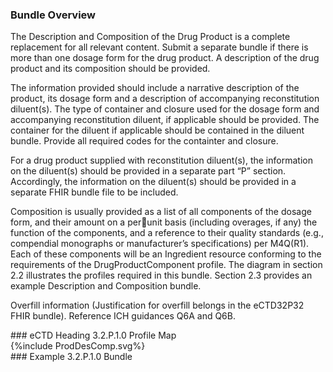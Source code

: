### Bundle Overview

<p> The Description and Composition of the Drug Product is a complete replacement for all relevant content.  Submit a separate bundle if there is more than one dosage form for the drug product. A description of the drug product and its composition should be provided. 
</p><p>
The information provided should include a narrative description of the product, its dosage form and a description of accompanying reconstitution diluent(s).  The type of container and closure used for the dosage form and accompanying reconstitution diluent, if applicable should be provided.  The container for the diluent if applicable should be contained in the diluent bundle. Provide all required codes for the containter and closure.
</p><p>
For a drug product supplied with reconstitution diluent(s), the information on the diluent(s) should be provided in a separate part “P” section. Accordingly, the information on the diluent(s) should be provided in a separate FHIR bundle file to be included.  
</p><p>
Composition is usually provided as a list of all components of the dosage form, and their amount on a perunit basis (including overages, if any) the function of the components, and a reference to their quality standards (e.g., compendial monographs or manufacturer’s specifications) per M4Q(R1).  Each of these components will be an Ingredient resource conforming to the requirements of the DrugProductComponent profile. The diagram in section 2.2 illustrates the profiles required in this bundle. Section 2.3 provides an example Description and Composition bundle.
</p><p>
Overfill information (Justification for overfill belongs in the  eCTD32P32 FHIR bundle).
Reference ICH guidances Q6A and Q6B.
</p>
### eCTD Heading 3.2.P.1.0 Profile Map
<div>{%include ProdDesComp.svg%}</div>
### Example 3.2.P.1.0 Bundle

